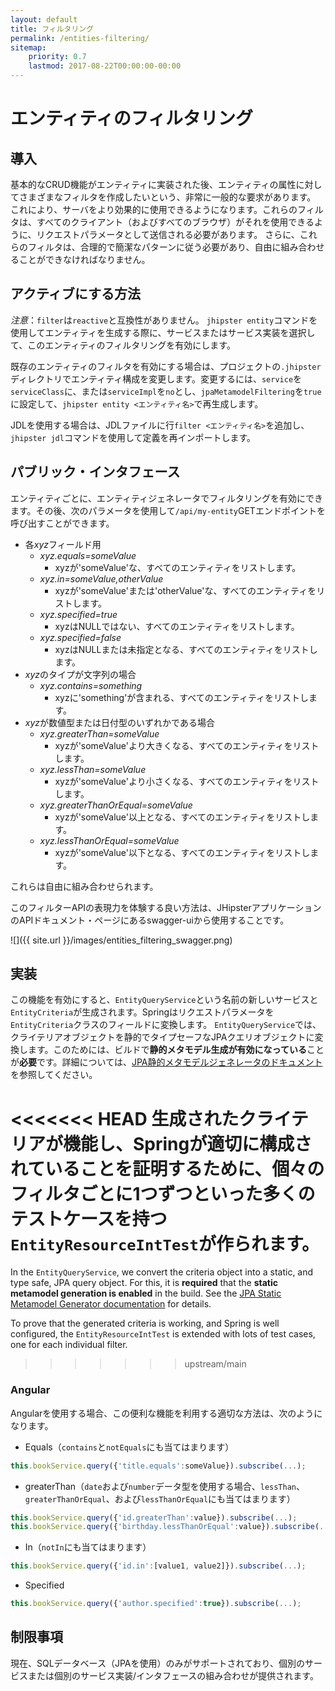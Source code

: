 ```yaml
---
layout: default
title: フィルタリング
permalink: /entities-filtering/
sitemap:
    priority: 0.7
    lastmod: 2017-08-22T00:00:00-00:00
---
```


# <i class="fa fa-filter"></i> エンティティのフィルタリング

## 導入

基本的なCRUD機能がエンティティに実装された後、エンティティの属性に対してさまざまなフィルタを作成したいという、非常に一般的な要求があります。
これにより、サーバをより効果的に使用できるようになります。これらのフィルタは、すべてのクライアント（およびすべてのブラウザ）がそれを使用できるように、リクエストパラメータとして送信される必要があります。
さらに、これらのフィルタは、合理的で簡潔なパターンに従う必要があり、自由に組み合わせることができなければなりません。

## アクティブにする方法

_注意_：`filter`は`reactive`と互換性がありません。
`jhipster entity`コマンドを使用してエンティティを生成する際に、サービスまたはサービス実装を選択して、このエンティティのフィルタリングを有効にします。

既存のエンティティのフィルタを有効にする場合は、プロジェクトの`.jhipster`ディレクトリでエンティティ構成を変更します。変更するには、`service`を`serviceClass`に、または`serviceImpl`を`no`とし、`jpaMetamodelFiltering`を`true`に設定して、`jhipster entity <エンティティ名>`で再生成します。

JDLを使用する場合は、JDLファイルに行`filter <エンティティ名>`を追加し、`jhipster jdl`コマンドを使用して定義を再インポートします。

## パブリック・インタフェース

エンティティごとに、エンティティジェネレータでフィルタリングを有効にできます。その後、次のパラメータを使用して`/api/my-entity`GETエンドポイントを呼び出すことができます。

* 各*xyz*フィールド用
    * *xyz.equals=someValue*
        - xyzが'someValue'な、すべてのエンティティをリストします。
    * *xyz.in=someValue,otherValue*
        - xyzが'someValue'または'otherValue'な、すべてのエンティティをリストします。
    * *xyz.specified=true*
        - xyzはNULLではない、すべてのエンティティをリストします。
    * *xyz.specified=false*
        - xyzはNULLまたは未指定となる、すべてのエンティティをリストします。
* *xyz*のタイプが文字列の場合
    * *xyz.contains=something*
        - xyzに'something'が含まれる、すべてのエンティティをリストします。
* *xyz*が数値型または日付型のいずれかである場合
    * *xyz.greaterThan=someValue*
        - xyzが'someValue'より大きくなる、すべてのエンティティをリストします。
    * *xyz.lessThan=someValue*
        - xyzが'someValue'より小さくなる、すべてのエンティティをリストします。        
    * *xyz.greaterThanOrEqual=someValue*
        - xyzが'someValue'以上となる、すべてのエンティティをリストします。
    * *xyz.lessThanOrEqual=someValue*
        - xyzが'someValue'以下となる、すべてのエンティティをリストします。

これらは自由に組み合わせられます。

このフィルターAPIの表現力を体験する良い方法は、JHipsterアプリケーションのAPIドキュメント・ページにあるswagger-uiから使用することです。

![]({{ site.url }}/images/entities_filtering_swagger.png)

## 実装

この機能を有効にすると、`EntityQueryService`という名前の新しいサービスと`EntityCriteria`が生成されます。Springはリクエストパラメータを`EntityCriteria`クラスのフィールドに変換します。
`EntityQueryService`では、クライテリアオブジェクトを静的でタイプセーフなJPAクエリオブジェクトに変換します。このためには、ビルドで**静的メタモデル生成が有効になっている**ことが**必要**です。詳細については、[JPA静的メタモデルジェネレータのドキュメント](http://docs.jboss.org/hibernate/orm/current/topical/html_single/metamodelgen/MetamodelGenerator.html)を参照してください。

<<<<<<< HEAD
生成されたクライテリアが機能し、Springが適切に構成されていることを証明するために、個々のフィルタごとに1つずつといった多くのテストケースを持つ`EntityResourceIntTest`が作られます。
=======
In the `EntityQueryService`, we convert the criteria object into a static, and type safe, JPA query object. For this, it is **required** that the **static metamodel generation is enabled** in the build. See the [JPA Static Metamodel Generator documentation](https://docs.jboss.org/hibernate/orm/current/userguide/html_single/Hibernate_User_Guide.html#tooling-modelgen) for details.

To prove that the generated criteria is working, and Spring is well configured, the `EntityResourceIntTest` is extended with lots of test cases, one for each individual filter.
>>>>>>> upstream/main

### Angular

Angularを使用する場合、この便利な機能を利用する適切な方法は、次のようになります。

* Equals（`contains`と`notEquals`にも当てはまります）
```javascript
this.bookService.query({'title.equals':someValue}).subscribe(...);
```
* greaterThan（`date`および`number`データ型を使用する場合、`lessThan`、`greaterThanOrEqual`、および`lessThanOrEqual`にも当てはまります）
```javascript
this.bookService.query({'id.greaterThan':value}).subscribe(...);
this.bookService.query({'birthday.lessThanOrEqual':value}).subscribe(...);
```
* In（`notIn`にも当てはまります）
```javascript
this.bookService.query({'id.in':[value1, value2]}).subscribe(...);
```
* Specified
```javascript
this.bookService.query({'author.specified':true}).subscribe(...);
```

## 制限事項

現在、SQLデータベース（JPAを使用）のみがサポートされており、個別のサービスまたは個別のサービス実装/インタフェースの組み合わせが提供されます。
